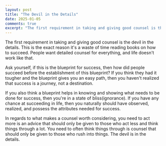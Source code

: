 ```yaml
---
layout: post
title: "The Devil in the Details"
date: 2025-01-05
comments: true
excerpt: "The first requirement in taking and giving good counsel is the devil in the details. This is the exact reason it's a waste of time reading books on how to succeed."
---
```


The first requirement in taking and giving good counsel is the devil in the details. This is the exact reason it's a waste of time reading books on how to succeed. People want detailed counsel for everything, and life doesn't work like that.

Ask yourself, if this is the blueprint for success, then how did people succeed before the establishment of this blueprint? If you think they had it tougher and the blueprint gives you an easy path, then you haven't realized that success is a journey, not a destination.

If you also think a blueprint helps in knowing and showing what needs to be done for success, then you're in a state of bliss(ignorance). If you have any chance at succeeding in life, then you naturally should have observed, realized, and possess the attributes needed for success.

In regards to what makes a counsel worth considering, you need to act more is an advice that should only be given to those who act less and think things through a lot. You need to often think things through is counsel that should only be given to those who rush into things. The devil is in the details.